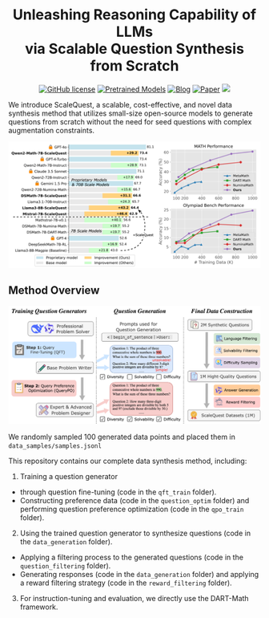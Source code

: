 <p align="center">
<h1 align="center">Unleashing Reasoning Capability of LLMs<br>via Scalable Question Synthesis from Scratch</h1>

<p align="center">
    <a href="https://github.com/yyDing1/ScaleQuest/blob/main/LICENSE"><img alt="GitHub license" src="https://img.shields.io/github/license/yyDing1/ScaleQuest"></a>
    <a href="https://huggingface.co/collections/dyyyyyyyy/scalequest-670a7dc2623c91990f28913b"><img alt="Pretrained Models" src="https://img.shields.io/badge/🤗 HuggingFace-Data & Models-green"></a>
    <a href="https://scalequest.github.io/"><img alt="Blog" src="https://img.shields.io/badge/📒-Blog Post-blue"></a>
    <a href=""><img alt="Paper" src="https://img.shields.io/badge/📄-Paper-orange"></a>
    <a href="https://opennlg.cn/"><img src="https://img.shields.io/badge/Organization-OpenNLG%20Group-blueviolet"></a>
</p>

We introduce ScaleQuest, a scalable, cost-effective, and novel data synthesis method that utilizes small-size open-source models to generate questions from scratch without the need for seed questions with complex augmentation constraints.

![](img/results.png)

## Method Overview

![](img/method.png)

We randomly sampled 100 generated data points and placed them in `data_samples/samples.jsonl`



This repository contains our complete data synthesis method, including:

1. Training a question generator
- through question fine-tuning (code in the `qft_train` folder).
- Constructing preference data (code in the `question_optim` folder) and performing question preference optimization (code in the `qpo_train` folder).
2. Using the trained question generator to synthesize questions (code in the `data_generation` folder).
- Applying a filtering process to the generated questions (code in the `question_filtering` folder).
- Generating responses (code in the `data_generation` folder) and applying a reward filtering strategy (code in the `reward_filtering` folder).
3. For instruction-tuning and evaluation, we directly use the DART-Math framework.


